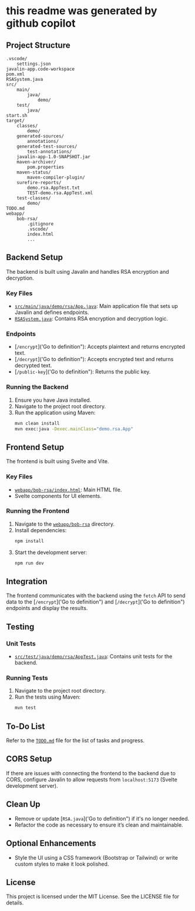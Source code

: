 # this readme was generated by github copilot
## Project Structure

```
.vscode/
	settings.json
javalin-app.code-workspace
pom.xml
RSASystem.java
src/
	main/
		java/
			demo/
	test/
		java/
start.sh
target/
	classes/
		demo/
	generated-sources/
		annotations/
	generated-test-sources/
		test-annotations/
	javalin-app-1.0-SNAPSHOT.jar
	maven-archiver/
		pom.properties
	maven-status/
		maven-compiler-plugin/
	surefire-reports/
		demo.rsa.AppTest.txt
		TEST-demo.rsa.AppTest.xml
	test-classes/
		demo/
TODO.md
webapp/
	bob-rsa/
		.gitignore
		.vscode/
		index.html
		...
```

## Backend Setup

The backend is built using Javalin and handles RSA encryption and decryption.

### Key Files

- [`src/main/java/demo/rsa/App.java`](): Main application file that sets up Javalin and defines endpoints.
- [`RSASystem.java`](): Contains RSA encryption and decryption logic.

### Endpoints

- [`/encrypt`]('Go to definition"): Accepts plaintext and returns encrypted text.
- [`/decrypt`]('Go to definition"): Accepts encrypted text and returns decrypted text.
- [`/public-key`]('Go to definition"): Returns the public key.

### Running the Backend

1. Ensure you have Java installed.
2. Navigate to the project root directory.
3. Run the application using Maven:
   ```sh
   mvn clean install
   mvn exec:java -Dexec.mainClass="demo.rsa.App"
   ```

## Frontend Setup

The frontend is built using Svelte and Vite.

### Key Files

- [`webapp/bob-rsa/index.html`]('/home/ogulcan/javalin-app/webapp/bob-rsa/index.html"): Main HTML file.
- Svelte components for UI elements.

### Running the Frontend

1. Navigate to the [`webapp/bob-rsa`]('/home/ogulcan/javalin-app/webapp/bob-rsa") directory.
2. Install dependencies:
   ```sh
   npm install
   ```
3. Start the development server:
   ```sh
   npm run dev
   ```

## Integration

The frontend communicates with the backend using the `fetch` API to send data to the [`/encrypt`]('Go to definition") and [`/decrypt`]('Go to definition") endpoints and display the results.

## Testing

### Unit Tests

- [`src/test/java/demo/rsa/AppTest.java`]('/home/ogulcan/javalin-app/src/test/java/demo/rsa/AppTest.java"): Contains unit tests for the backend.

### Running Tests

1. Navigate to the project root directory.
2. Run the tests using Maven:
   ```sh
   mvn test
   ```

## To-Do List

Refer to the [`TODO.md`]('/home/ogulcan/javalin-app/TODO.md") file for the list of tasks and progress.

## CORS Setup

If there are issues with connecting the frontend to the backend due to CORS, configure Javalin to allow requests from `localhost:5173` (Svelte development server).

## Clean Up

- Remove or update [`RSA.java`]('Go to definition") if it's no longer needed.
- Refactor the code as necessary to ensure it’s clean and maintainable.

## Optional Enhancements

- Style the UI using a CSS framework (Bootstrap or Tailwind) or write custom styles to make it look polished.

## License

This project is licensed under the MIT License. See the LICENSE file for details.
